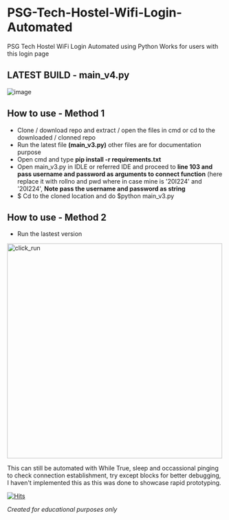 # PSG-Tech-Hostel-Wifi-Login-Automated
PSG Tech Hostel WiFi Login Automated using Python
Works for users with this login page

## **LATEST BUILD - main_v4.py**
![image](https://user-images.githubusercontent.com/75175772/171265320-e75e2d85-3648-45d9-bf6b-82596d38d653.png)


## How to use - Method 1
- Clone / download repo and extract / open the files in cmd or cd to the downloaded / clonned repo
- Run the latest file **(main_v3.py)** other files are for documentation purpose 
- Open cmd and type **pip install -r requirements.txt** 
- Open main_v3.py in IDLE or referred IDE and proceed to **line 103 and pass username and password as arguments to connect function** (here replace it with rollno and pwd where in case mine is '20I224' and '20I224', **Note pass the username and password as string**
- $ Cd to the cloned location and do $python main_v3.py
## How to use - Method 2
- Run the lastest version
<img src="https://user-images.githubusercontent.com/75175772/171410407-5543dc02-49b0-4d69-bff5-94db3e70b7ec.png" alt="click_run" width="500"/>


This can still be automated with While True, sleep and occassional pinging to check connection establishment, try except blocks for better debugging, I haven't implemented this as this was done to showcase rapid prototyping.

[![Hits](https://hits.seeyoufarm.com/api/count/incr/badge.svg?url=https%3A%2F%2Fgithub.com%2FKaushik-Ss%2FPSG-Tech-Hostel-WiFi-Login-Automated&count_bg=%237CFF18&title_bg=%23A83636&icon=&icon_color=%234D2121&title=Total+Visitors&edge_flat=true)](https://hits.seeyoufarm.com)

*Created for educational purposes only*
